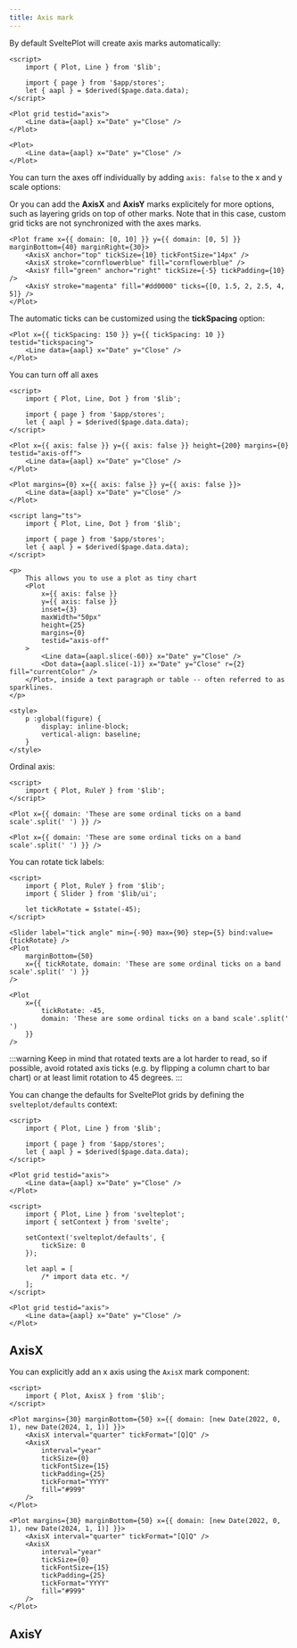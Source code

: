 ```yaml
---
title: Axis mark
---
```


By default SveltePlot will create axis marks automatically:

```svelte live
<script>
    import { Plot, Line } from '$lib';

    import { page } from '$app/stores';
    let { aapl } = $derived($page.data.data);
</script>

<Plot grid testid="axis">
    <Line data={aapl} x="Date" y="Close" />
</Plot>
```

```svelte
<Plot>
    <Line data={aapl} x="Date" y="Close" />
</Plot>
```

You can turn the axes off individually by adding `axis: false` to the x and y scale options:

Or you can add the **AxisX** and **AxisY** marks explicitely for more options, such as
layering grids on top of other marks. Note that in this case, custom grid ticks are not synchronized
with the axes marks.

```svelte
<Plot frame x={{ domain: [0, 10] }} y={{ domain: [0, 5] }} marginBottom={40} marginRight={30}>
    <AxisX anchor="top" tickSize={10} tickFontSize="14px" />
    <AxisX stroke="cornflowerblue" fill="cornflowerblue" />
    <AxisY fill="green" anchor="right" tickSize={-5} tickPadding={10} />
    <AxisY stroke="magenta" fill="#dd0000" ticks={[0, 1.5, 2, 2.5, 4, 5]} />
</Plot>
```

The automatic ticks can be customized using the <b>tickSpacing</b> option:

```svelte
<Plot x={{ tickSpacing: 150 }} y={{ tickSpacing: 10 }} testid="tickspacing">
    <Line data={aapl} x="Date" y="Close" />
</Plot>
```

You can turn off all axes

```svelte live
<script>
    import { Plot, Line, Dot } from '$lib';

    import { page } from '$app/stores';
    let { aapl } = $derived($page.data.data);
</script>

<Plot x={{ axis: false }} y={{ axis: false }} height={200} margins={0} testid="axis-off">
    <Line data={aapl} x="Date" y="Close" />
</Plot>
```

```svelte
<Plot margins={0} x={{ axis: false }} y={{ axis: false }}>
    <Line data={aapl} x="Date" y="Close" />
</Plot>
```

```svelte live
<script lang="ts">
    import { Plot, Line, Dot } from '$lib';

    import { page } from '$app/stores';
    let { aapl } = $derived($page.data.data);
</script>

<p>
    This allows you to use a plot as tiny chart
    <Plot
        x={{ axis: false }}
        y={{ axis: false }}
        inset={3}
        maxWidth="50px"
        height={25}
        margins={0}
        testid="axis-off"
    >
        <Line data={aapl.slice(-60)} x="Date" y="Close" />
        <Dot data={aapl.slice(-1)} x="Date" y="Close" r={2} fill="currentColor" />
    </Plot>, inside a text paragraph or table -- often referred to as sparklines.
</p>

<style>
    p :global(figure) {
        display: inline-block;
        vertical-align: baseline;
    }
</style>
```

Ordinal axis:

```svelte live
<script>
    import { Plot, RuleY } from '$lib';
</script>

<Plot x={{ domain: 'These are some ordinal ticks on a band scale'.split(' ') }} />
```

```svelte
<Plot x={{ domain: 'These are some ordinal ticks on a band scale'.split(' ') }} />
```

You can rotate tick labels:

```svelte live
<script>
    import { Plot, RuleY } from '$lib';
    import { Slider } from '$lib/ui';

    let tickRotate = $state(-45);
</script>

<Slider label="tick angle" min={-90} max={90} step={5} bind:value={tickRotate} />
<Plot
    marginBottom={50}
    x={{ tickRotate, domain: 'These are some ordinal ticks on a band scale'.split(' ') }}
/>
```

```svelte
<Plot
    x={{
        tickRotate: -45,
        domain: 'These are some ordinal ticks on a band scale'.split(' ')
    }}
/>
```

:::warning
Keep in mind that rotated texts are a lot harder to read, so if possible, avoid rotated axis ticks (e.g. by flipping a column chart to bar chart) or at least limit rotation to 45 degrees.
:::

You can change the defaults for SveltePlot grids by defining the `svelteplot/defaults` context:

```svelte live
<script>
    import { Plot, Line } from '$lib';

    import { page } from '$app/stores';
    let { aapl } = $derived($page.data.data);
</script>

<Plot grid testid="axis">
    <Line data={aapl} x="Date" y="Close" />
</Plot>
```

```svelte
<script>
    import { Plot, Line } from 'svelteplot';
    import { setContext } from 'svelte';

    setContext('svelteplot/defaults', {
        tickSize: 0
    });

    let aapl = [
        /* import data etc. */
    ];
</script>

<Plot grid testid="axis">
    <Line data={aapl} x="Date" y="Close" />
</Plot>
```

## AxisX

You can explicitly add an x axis using the `AxisX` mark component:

```svelte live
<script>
    import { Plot, AxisX } from '$lib';
</script>

<Plot margins={30} marginBottom={50} x={{ domain: [new Date(2022, 0, 1), new Date(2024, 1, 1)] }}>
    <AxisX interval="quarter" tickFormat="[Q]Q" />
    <AxisX
        interval="year"
        tickSize={0}
        tickFontSize={15}
        tickPadding={25}
        tickFormat="YYYY"
        fill="#999"
    />
</Plot>
```

```svelte
<Plot margins={30} marginBottom={50} x={{ domain: [new Date(2022, 0, 1), new Date(2024, 1, 1)] }}>
    <AxisX interval="quarter" tickFormat="[Q]Q" />
    <AxisX
        interval="year"
        tickSize={0}
        tickFontSize={15}
        tickPadding={25}
        tickFormat="YYYY"
        fill="#999"
    />
</Plot>
```

## AxisY
